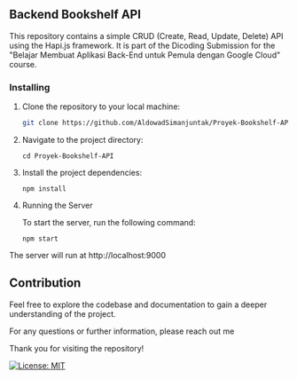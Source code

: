 ## Backend Bookshelf API

This repository contains a simple CRUD (Create, Read, Update, Delete) API using the Hapi.js framework. It is part of the Dicoding Submission for the "Belajar Membuat Aplikasi Back-End untuk Pemula dengan Google Cloud" course.


### Installing

1. Clone the repository to your local machine:

   ```bash
   git clone https://github.com/AldowadSimanjuntak/Proyek-Bookshelf-API.git
   ```
2. Navigate to the project directory:
   ```
   cd Proyek-Bookshelf-API
   ```
3. Install the project dependencies:
   ```
   npm install
   ```
4. Running the Server

    To start the server, run the following command:
   ```
   npm start
   ```
The server will run at http://localhost:9000

## Contribution
Feel free to explore the codebase and documentation to gain a deeper understanding of the project.

For any questions or further information, please reach out me

Thank you for visiting the repository!

[![License: MIT](https://img.shields.io/badge/License-MIT-yellow.svg)](https://opensource.org/licenses/MIT)

